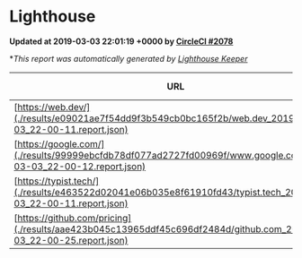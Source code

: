 
# Lighthouse

**Updated at 2019-03-03 22:01:19 +0000 by [CircleCI #2078](https://circleci.com/gh/ItinerisLtd/lighthouse-keeper-example/2078)**

**This report was automatically generated by [Lighthouse Keeper](https://github.com/itinerisltd/lighthouse-keeper)*

| URL | Performance | Accessibility | Best Practices | SEO | PWA | Updated At |
| --- | --- | --- | --- | --- | --- | --- |
| [https://web.dev/](./results/e09021ae7f54dd9f3b549cb0bc165f2b/web.dev_2019-03-03_22-00-11.report.json) | 0.96 | 0.93 | 1 | 0.91 | 1 | 2019-03-03T22:00:11.311Z |
| [https://google.com/](./results/99999ebcfdb78df077ad2727fd00969f/www.google.com_2019-03-03_22-00-12.report.json) | 0.95 | 0.71 | 0.93 | 0.8 | 0.58 | 2019-03-03T22:00:12.577Z |
| [https://typist.tech/](./results/e463522d02041e06b035e8f61910fd43/typist.tech_2019-03-03_22-00-11.report.json) | 1 |  |  |  |  | 2019-03-03T22:00:11.634Z |
| [https://github.com/pricing](./results/aae423b045c13965ddf45c696df2484d/github.com_2019-03-03_22-00-25.report.json) | 0.8 | 0.89 | 0.93 | 0.9 | 0.58 | 2019-03-03T22:00:25.188Z |

